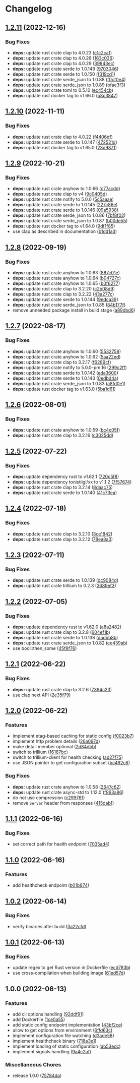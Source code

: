 # Changelog

## [1.2.11](https://github.com/cailloumajor/static-config-api/compare/v1.2.10...v1.2.11) (2022-12-16)


### Bug Fixes

* **deps:** update rust crate clap to 4.0.23 ([c1c2caf](https://github.com/cailloumajor/static-config-api/commit/c1c2cafc8d0483e2b3608f562af7dcfc45fd1df0))
* **deps:** update rust crate clap to 4.0.26 ([163c036](https://github.com/cailloumajor/static-config-api/commit/163c036aa523d5bbf259bff24de31963e0658fae))
* **deps:** update rust crate clap to 4.0.29 ([39843ec](https://github.com/cailloumajor/static-config-api/commit/39843ec4fb21550dc5b3c6483adda498c99dfb7e))
* **deps:** update rust crate serde to 1.0.149 ([9703046](https://github.com/cailloumajor/static-config-api/commit/9703046034ee288863e63f9317950d4018f77823))
* **deps:** update rust crate serde to 1.0.150 ([f319cd1](https://github.com/cailloumajor/static-config-api/commit/f319cd15271e9b71cabadbd2596ba4345a3c9ed9))
* **deps:** update rust crate serde_json to 1.0.88 ([f0cf0e4](https://github.com/cailloumajor/static-config-api/commit/f0cf0e423510ac5bd6805e5c3b5d99faef541e6f))
* **deps:** update rust crate serde_json to 1.0.89 ([bfae3f3](https://github.com/cailloumajor/static-config-api/commit/bfae3f3f07dd34954298f6e074fe928a61c52a26))
* **deps:** update rust crate toml to 0.5.10 ([ec454cb](https://github.com/cailloumajor/static-config-api/commit/ec454cbb7b8186abd73f0cc7916776c1f6245906))
* **deps:** update rust docker tag to v1.66.0 ([b8c3847](https://github.com/cailloumajor/static-config-api/commit/b8c3847e5e3d9b0ef6b8af32dd1ecaabdd20ab7c))

## [1.2.10](https://github.com/cailloumajor/static-config-api/compare/v1.2.9...v1.2.10) (2022-11-11)


### Bug Fixes

* **deps:** update rust crate clap to 4.0.22 ([f4406df](https://github.com/cailloumajor/static-config-api/commit/f4406dffdeb0f6723f1c07b6e8e7da935f57d787))
* **deps:** update rust crate serde to 1.0.147 ([472521d](https://github.com/cailloumajor/static-config-api/commit/472521d35ba6aee6fef5390e1d1cef9b240ac0bb))
* **deps:** update rust docker tag to v1.65.0 ([23d9871](https://github.com/cailloumajor/static-config-api/commit/23d9871c8aa455c2949c7062e8374560be793ed5))

## [1.2.9](https://github.com/cailloumajor/static-config-api/compare/v1.2.8...v1.2.9) (2022-10-21)


### Bug Fixes

* **deps:** update rust crate anyhow to 1.0.66 ([c77acdd](https://github.com/cailloumajor/static-config-api/commit/c77acddc6b590634c77b1278e7f0ad00f102897f))
* **deps:** update rust crate clap to v4 ([9c0405d](https://github.com/cailloumajor/static-config-api/commit/9c0405d56988e093e9b22d141d5d605c30945f98))
* **deps:** update rust crate notify to 5.0.0 ([5c5aaae](https://github.com/cailloumajor/static-config-api/commit/5c5aaae34e022b029e918c67348bb94c468f6401))
* **deps:** update rust crate serde to 1.0.145 ([227c86e](https://github.com/cailloumajor/static-config-api/commit/227c86eaac6f1ab1eb8321c184c05f083c23f5a0))
* **deps:** update rust crate serde to 1.0.146 ([09a5938](https://github.com/cailloumajor/static-config-api/commit/09a593846e35f5f2f470f3c10602cffbc56e5156))
* **deps:** update rust crate serde_json to 1.0.86 ([7bf8f02](https://github.com/cailloumajor/static-config-api/commit/7bf8f02296255af2b61870bca1f16131afe0555f))
* **deps:** update rust crate serde_json to 1.0.87 ([b00de55](https://github.com/cailloumajor/static-config-api/commit/b00de55d9de53097ba056f8dad927075d8a418b6))
* **deps:** update rust docker tag to v1.64.0 ([9df1f85](https://github.com/cailloumajor/static-config-api/commit/9df1f85b2f4e9ad9c994c0a3fef26278dcc49a45))
* use clap as described in documentation ([b1dd1ad](https://github.com/cailloumajor/static-config-api/commit/b1dd1ada9be9d04cd431473f087b0218068f8860))

## [1.2.8](https://github.com/cailloumajor/static-config-api/compare/v1.2.7...v1.2.8) (2022-09-19)


### Bug Fixes

* **deps:** update rust crate anyhow to 1.0.63 ([887c01e](https://github.com/cailloumajor/static-config-api/commit/887c01ef357d27db48227a7614cf0b90309e8bc7))
* **deps:** update rust crate anyhow to 1.0.64 ([b04727c](https://github.com/cailloumajor/static-config-api/commit/b04727c708be93154c447e360f64ac8eb133a4c8))
* **deps:** update rust crate anyhow to 1.0.65 ([b0f6277](https://github.com/cailloumajor/static-config-api/commit/b0f62771db3c2ec66752ee6478f8058122f15461))
* **deps:** update rust crate clap to 3.2.20 ([c2b08d9](https://github.com/cailloumajor/static-config-api/commit/c2b08d94732424237e12d44ae88a1a693a9def0a))
* **deps:** update rust crate clap to 3.2.22 ([43a277c](https://github.com/cailloumajor/static-config-api/commit/43a277cc5887d8f595b9b149c4e004874c1d0573))
* **deps:** update rust crate serde to 1.0.144 ([9edca39](https://github.com/cailloumajor/static-config-api/commit/9edca39004496658704f35bb20673d9597b04716))
* **deps:** update rust crate serde_json to 1.0.85 ([84b177f](https://github.com/cailloumajor/static-config-api/commit/84b177f6f35476e9ecbfe761f4d6b7d803cfb50e))
* remove unneeded package install in build stage ([a89dbd6](https://github.com/cailloumajor/static-config-api/commit/a89dbd678b6b72e70679bd762dd07f9692e5f5ad))

## [1.2.7](https://github.com/cailloumajor/static-config-api/compare/v1.2.6...v1.2.7) (2022-08-17)


### Bug Fixes

* **deps:** update rust crate anyhow to 1.0.60 ([5532759](https://github.com/cailloumajor/static-config-api/commit/5532759fdb0712f58ab4557324258bd1e25758c4))
* **deps:** update rust crate anyhow to 1.0.62 ([5aa22ed](https://github.com/cailloumajor/static-config-api/commit/5aa22edcb201a8fc8441d538207894fce78ca7f0))
* **deps:** update rust crate clap to 3.2.17 ([f6289cf](https://github.com/cailloumajor/static-config-api/commit/f6289cfab19ddb303fdd85c661f25c472dceb8d8))
* **deps:** update rust crate notify to 5.0.0-pre.16 ([299c2ff](https://github.com/cailloumajor/static-config-api/commit/299c2ff049aede34553700890dfeb30518aea0a6))
* **deps:** update rust crate serde to 1.0.142 ([eda3600](https://github.com/cailloumajor/static-config-api/commit/eda3600ade07790600b368a4128710e13b628cb0))
* **deps:** update rust crate serde to 1.0.143 ([0edbd4a](https://github.com/cailloumajor/static-config-api/commit/0edbd4a1e5b2e22da705031d42532bde249fe394))
* **deps:** update rust crate serde_json to 1.0.83 ([a8fd0e1](https://github.com/cailloumajor/static-config-api/commit/a8fd0e12e1e41f6b9c3fff8dd9fced8b718a5507))
* **deps:** update rust docker tag to v1.63.0 ([5ba1d61](https://github.com/cailloumajor/static-config-api/commit/5ba1d61069ebaec9c3a60857ca6b92a1fa0580ab))

## [1.2.6](https://github.com/cailloumajor/static-config-api/compare/v1.2.5...v1.2.6) (2022-08-01)


### Bug Fixes

* **deps:** update rust crate anyhow to 1.0.59 ([bc4c05f](https://github.com/cailloumajor/static-config-api/commit/bc4c05f4b7ec8a6cd1ba2c135d5ea9f6b8cb813d))
* **deps:** update rust crate clap to 3.2.16 ([c3025dd](https://github.com/cailloumajor/static-config-api/commit/c3025dd1c8526187a35c8b9124ac61364d011e89))

## [1.2.5](https://github.com/cailloumajor/static-config-api/compare/v1.2.4...v1.2.5) (2022-07-22)


### Bug Fixes

* **deps:** update dependency rust to v1.62.1 ([720c5f8](https://github.com/cailloumajor/static-config-api/commit/720c5f8df6bf9ebca422660aa443b6a07b70c67f))
* **deps:** update dependency tonistiigi/xx to v1.1.2 ([7f57674](https://github.com/cailloumajor/static-config-api/commit/7f57674228d72def24c34c226cc8c8c6100e38a8))
* **deps:** update rust crate clap to 3.2.14 ([8daac75](https://github.com/cailloumajor/static-config-api/commit/8daac75563c4bdb729b64787dc6e221535186a66))
* **deps:** update rust crate serde to 1.0.140 ([41c73ea](https://github.com/cailloumajor/static-config-api/commit/41c73ea171ffd6775dc6f88655c5e60644388e11))

## [1.2.4](https://github.com/cailloumajor/static-config-api/compare/v1.2.3...v1.2.4) (2022-07-18)


### Bug Fixes

* **deps:** update rust crate clap to 3.2.10 ([3ce1842](https://github.com/cailloumajor/static-config-api/commit/3ce1842a5ca355d35fa22517ee617837b978dfac))
* **deps:** update rust crate clap to 3.2.12 ([78ea8a3](https://github.com/cailloumajor/static-config-api/commit/78ea8a3afbbdfe399ba9d472cd5dcfc58f679635))

## [1.2.3](https://github.com/cailloumajor/static-config-api/compare/v1.2.2...v1.2.3) (2022-07-11)


### Bug Fixes

* **deps:** update rust crate serde to 1.0.139 ([dc9084d](https://github.com/cailloumajor/static-config-api/commit/dc9084d9659d17e8a2c46188c1c06667da38302e))
* **deps:** update rust crate trillium to 0.2.3 ([3689ef3](https://github.com/cailloumajor/static-config-api/commit/3689ef392d008e7273c618b50369df790ff817c7))

## [1.2.2](https://github.com/cailloumajor/static-config-api/compare/v1.2.1...v1.2.2) (2022-07-05)


### Bug Fixes

* **deps:** update dependency rust to v1.62.0 ([a8a2482](https://github.com/cailloumajor/static-config-api/commit/a8a24822b63b67800ac2048d29a95a0baa359d3b))
* **deps:** update rust crate clap to 3.2.8 ([604ef1b](https://github.com/cailloumajor/static-config-api/commit/604ef1b8b65e786343412b8c0c0c8ed8340006bb))
* **deps:** update rust crate serde to 1.0.138 ([dadbb8b](https://github.com/cailloumajor/static-config-api/commit/dadbb8b8d500bd2b290c7fce884889541484bfbf))
* **deps:** update rust crate serde_json to 1.0.82 ([ee439ab](https://github.com/cailloumajor/static-config-api/commit/ee439abfd3c382764cba59f644e64f2d61dab7df))
* use bool::then_some ([45f8f76](https://github.com/cailloumajor/static-config-api/commit/45f8f76528b76c26635eb15bc4725bd869c0fdd2))

## [1.2.1](https://github.com/cailloumajor/static-config-api/compare/v1.2.0...v1.2.1) (2022-06-22)


### Bug Fixes

* **deps:** update rust crate clap to 3.2.6 ([7394c23](https://github.com/cailloumajor/static-config-api/commit/7394c236e495727d2ccc74566bff9dbbe802993f))
* use clap next API ([2e35f79](https://github.com/cailloumajor/static-config-api/commit/2e35f79d84e8ea52f383fb5f79f592aa52911d10))

## [1.2.0](https://github.com/cailloumajor/static-config-api/compare/v1.1.1...v1.2.0) (2022-06-22)


### Features

* implement etag-based caching for static config ([f0023b7](https://github.com/cailloumajor/static-config-api/commit/f0023b7ac2044d8571fb6fbe371b4f48bc1e1c3f))
* implement http problem details ([26a097d](https://github.com/cailloumajor/static-config-api/commit/26a097d09425c4b5680a7aef68437b6e01d9804f))
* make detail member optional ([2d84dbb](https://github.com/cailloumajor/static-config-api/commit/2d84dbb4befbc5176f1135a8294e8eddb683bbf2))
* switch to trillium ([16187bc](https://github.com/cailloumajor/static-config-api/commit/16187bcb3e32a1bf036cf79dddf8ee6dbdeb00b1))
* switch to trillium-client for health checking ([ad27f75](https://github.com/cailloumajor/static-config-api/commit/ad27f758dac6d15f5b93b710101227078f670a84))
* use JSON pointer to get configuration subset ([bc492c6](https://github.com/cailloumajor/static-config-api/commit/bc492c614872fb7af569f94bf8b4c9f6ed64500b))


### Bug Fixes

* **deps:** update rust crate anyhow to 1.0.58 ([2647c62](https://github.com/cailloumajor/static-config-api/commit/2647c62df7c0e6519f29283ea9f060ab20a38692))
* **deps:** update rust crate async-std to 1.12.0 ([f963a86](https://github.com/cailloumajor/static-config-api/commit/f963a86af6e3a84441680b2775dc91a5b19467be))
* do not use compression ([c299761](https://github.com/cailloumajor/static-config-api/commit/c299761b7cde34237a0cb71a8d814c51d10366bc))
* remove `Server` header from responses ([415dab1](https://github.com/cailloumajor/static-config-api/commit/415dab16a7673806c37b87906ac3d30a0e61e912))

## [1.1.1](https://github.com/cailloumajor/static-config-api/compare/v1.1.0...v1.1.1) (2022-06-16)


### Bug Fixes

* set correct path for health endpoint ([7035ad4](https://github.com/cailloumajor/static-config-api/commit/7035ad451cb9cc098012fb7888ab92b591d221e8))

## [1.1.0](https://github.com/cailloumajor/static-config-api/compare/v1.0.2...v1.1.0) (2022-06-16)


### Features

* add healthcheck endpoint ([b01b874](https://github.com/cailloumajor/static-config-api/commit/b01b874cb412ffbc6ef647a2b78505564beded8d))

## [1.0.2](https://github.com/cailloumajor/static-config-api/compare/v1.0.1...v1.0.2) (2022-06-14)


### Bug Fixes

* verify binaries after build ([3a22cfd](https://github.com/cailloumajor/static-config-api/commit/3a22cfdb901261b96d33b6ea6ffdbbae3d2aa949))

## [1.0.1](https://github.com/cailloumajor/static-config-api/compare/v1.0.0...v1.0.1) (2022-06-13)


### Bug Fixes

* update regex to get Rust version in Dockerfile ([ecd783b](https://github.com/cailloumajor/static-config-api/commit/ecd783b83219322ae27fcb8cad93753f48783650))
* use cross-compilation when building image ([61ed57d](https://github.com/cailloumajor/static-config-api/commit/61ed57d1ac2215998714a160ca6319f123478126))

## 1.0.0 (2022-06-13)


### Features

* add cli options handling ([92ddf91](https://github.com/cailloumajor/static-config-api/commit/92ddf9128351478d2d2df2978b31d04b16f9d0e7))
* add Dockerfile ([1ce0a55](https://github.com/cailloumajor/static-config-api/commit/1ce0a557a5f1a2ccf9339012cbc42b8c635b1372))
* add static config endpoint implementation ([43bf2ce](https://github.com/cailloumajor/static-config-api/commit/43bf2ce85fa0f1a3126c229be0b0438d68653137))
* allow to get options from environment ([6ffd63c](https://github.com/cailloumajor/static-config-api/commit/6ffd63caf32bdca8a2a4476b7794eeab5d46d675))
* implement configuration file watching ([d3ade58](https://github.com/cailloumajor/static-config-api/commit/d3ade58e00d9bd962181ff485d83ee7c68912480))
* implement healthcheck binary ([718a3e1](https://github.com/cailloumajor/static-config-api/commit/718a3e1af900ec41ed1e3061f8380f88d0fac675))
* implement loading of static configuration ([ab53edc](https://github.com/cailloumajor/static-config-api/commit/ab53edc8bbc1160fc97e93a6b6997218dc494486))
* implement signals handling ([9a4c2af](https://github.com/cailloumajor/static-config-api/commit/9a4c2af642899e8ebcb4c7091a446cca6fda2570))


### Miscellaneous Chores

* release 1.0.0 ([75784da](https://github.com/cailloumajor/static-config-api/commit/75784dab57b18925b2aa700b32af82c198bb5ad9))
